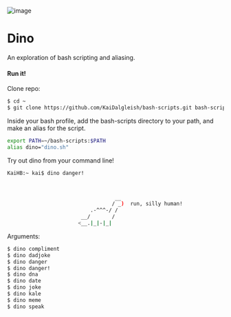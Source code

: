 ![image](dino-compliment.png)

# Dino

An exploration of bash scripting and aliasing. 


#### Run it!

Clone repo:
```sh
$ cd ~
$ git clone https://github.com/KaiDalgleish/bash-scripts.git bash-scripts
```

Inside your bash profile, add the bash-scripts directory to your path, and make an alias for the script.
```sh
export PATH=~/bash-scripts:$PATH
alias dino="dino.sh"
```

Try out dino from your command line!

```sh
KaiHB:~ kai$ dino danger!



                                   __  
                                  / _)  run, silly human!
                           .-^^^-/ /  
                        __/       /  
                       <__.|_|-|_|  
```

Arguments:
```sh
$ dino compliment
$ dino dadjoke
$ dino danger
$ dino danger!
$ dino dna
$ dino date
$ dino joke
$ dino kale
$ dino meme
$ dino speak
```

